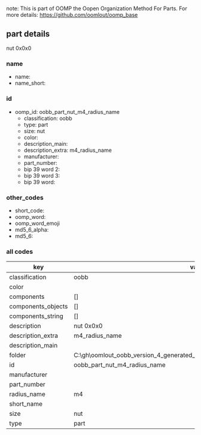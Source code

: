 #   

note: This is part of OOMP the Oopen Organization Method For Parts. For more details: https://github.com/oomlout/oomp_base

##  part details



nut 0x0x0

### name
* name: 
* name_short: 
### id
* oomp_id: oobb_part_nut_m4_radius_name
  * classification: oobb
  * type: part
  * size: nut
  * color: 
  * description_main: 
  * description_extra: m4_radius_name
  * manufacturer: 
  * part_number: 
  * bip 39 word 2: 
  * bip 39 word 3: 
  * bip 39 word: 

### other_codes
* short_code: 
* oomp_word: 
* oomp_word_emoji 
* md5_6_alpha: 
* md5_6: 









### all codes 
| key | value |  
| --- | --- |  
| classification | oobb |  
| color |  |  
| components | [] |  
| components_objects | [] |  
| components_string | [] |  
| description | nut 0x0x0 |  
| description_extra | m4_radius_name |  
| description_main |  |  
| folder | C:\gh\oomlout_oobb_version_4_generated_parts\things\oobb_part_nut_m4_radius_name |  
| id | oobb_part_nut_m4_radius_name |  
| manufacturer |  |  
| part_number |  |  
| radius_name | m4 |  
| short_name |  |  
| size | nut |  
| type | part |  

